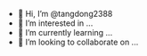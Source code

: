 - 👋 Hi, I’m @tangdong2388
- 👀 I’m interested in ...
- 🌱 I’m currently learning ...
- 💞️ I’m looking to collaborate on ...

<!---
tangdong2388/tangdong2388 is a ✨ special ✨ repository because its `README.md` (this file) appears on your GitHub profile.
You can click the Preview link to take a look at your changes.
--->

